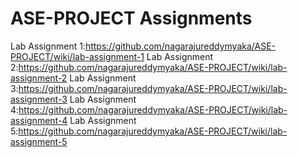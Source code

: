 # ASE-PROJECT Assignments
   Lab Assignment 1:https://github.com/nagarajureddymyaka/ASE-PROJECT/wiki/lab-assignment-1
   Lab Assignment 2:https://github.com/nagarajureddymyaka/ASE-PROJECT/wiki/lab-assignment-2
   Lab Assignment 3:https://github.com/nagarajureddymyaka/ASE-PROJECT/wiki/lab-assignment-3
   Lab Assignment 4:https://github.com/nagarajureddymyaka/ASE-PROJECT/wiki/lab-assignment-4
   Lab Assignment 5:https://github.com/nagarajureddymyaka/ASE-PROJECT/wiki/lab-assignment-5
